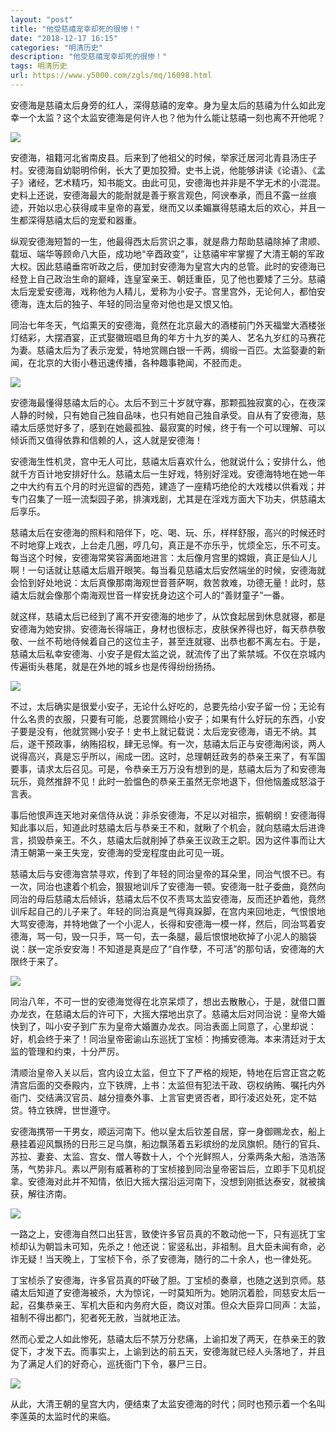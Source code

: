 ```yaml
---
layout: "post"
title: "他受慈禧宠幸却死的很惨！"
date: "2018-12-17 16:15"
categories: "明清历史"
description: "他受慈禧宠幸却死的很惨！"
tags: 明清历史
url: https://www.y5000.com/zgls/mq/16098.html
---
```






安德海是慈禧太后身旁的红人，深得慈禧的宠幸。身为皇太后的慈禧为什么如此宠幸一个太监？这个太监安德海是何许人也？他为什么能让慈禧一刻也离不开他呢？

![](https://img.y5000.com/uploads/allimg/170306/1G5503414-0.jpg)

安德海，祖籍河北省南皮县。后来到了他祖父的时候，举家迁居河北青县汤庄子村。安德海自幼聪明伶俐，长大了更加狡猾。史书上说，他能够讲读《论语》、《孟子》诸经，艺术精巧，知书能文。由此可见，安德海也并非是不学无术的小混混。史料上还说，安德海最大的能耐就是善于察言观色，阿谀奉承，而且不露一丝痕迹，开始以忠心获得咸丰皇帝的喜爱，继而又以柔媚赢得慈禧太后的欢心，并且一生都深得慈禧太后的宠爱和器重。

纵观安德海短暂的一生，他最得西太后赏识之事，就是鼎力帮助慈禧除掉了肃顺、载垣、端华等顾命八大臣，成功地“辛酉政变”，让慈禧牢牢掌握了大清王朝的军政大权。因此慈禧垂帘听政之后，便加封安德海为皇宫大内的总管。此时的安德海已经登上自己政治生命的巅峰，连皇室亲王、朝廷重臣，见了他也要矮了三分。慈禧太后宠爱安德海，戏称他为人精儿，爱称为小安子。宫里宫外，无论何人，都怕安德海，连太后的独子、年轻的同治皇帝对他也是又恨又怕。

同治七年冬天，气焰熏天的安德海，竟然在北京最大的酒楼前门外天福堂大酒楼张灯结彩，大摆酒宴，正式娶徽班唱旦角的年方十九岁的美人、艺名九岁红的马赛花为妻。慈禧太后为了表示宠爱，特地赏赐白银一千两，绸缎一百匹。太监娶妻的新闻，在北京的大街小巷迅速传播，各种趣事艳闻，不胫而走。

![](https://img.y5000.com/uploads/allimg/170306/1G55033O-1.jpg)

安德海最懂得慈禧太后的心。太后不到三十岁就守寡，那颗孤独寂寞的心，在夜深人静的时候，只有她自己独自品味，也只有她自己独自承受。自从有了安德海，慈禧太后感觉好多了，感到在她最孤独、最寂寞的时候，终于有一个可以理解、可以倾诉而又值得依靠和信赖的人，这人就是安德海！

安德海生性机灵，宫中无人可比，慈禧太后喜欢什么，他就说什么；安排什么，他就千方百计地安排好什么。慈禧太后一生好戏，特别好淫戏。安德海特地在她一年之中大约有五个月的时光逗留的西苑，建造了一座精巧绝伦的大戏楼以供看戏；并专门召集了一班一流梨园子弟，排演戏剧，尤其是在淫戏方面大下功夫，供慈禧太后享乐。

慈禧太后在安德海的照料和陪伴下，吃、喝、玩、乐，样样舒服，高兴的时候还时不时地穿上戏衣，上台走几圈，哼几句，真正是不亦乐乎，忧烦全忘，乐不可支。每当这个时候，安德海常笑容满面地进言：太后像月宫里的嫦娥，真正是仙人儿啊！一句话就让慈禧太后眉开眼笑。每当看见慈禧太后安然端坐的时候，安德海就会恰到好处地说：太后真像那南海观世音菩萨啊，救苦救难，功德无量！此时，慈禧太后就会像那个南海观世音一样安抚身边这个可人的“善财童子”一番。

就这样，慈禧太后已经到了离不开安德海的地步了，从饮食起居到休息就寝，都是安德海为她安排。安德海长得端正，身材也很标志，皮肤保养得也好，每天恭恭敬敬、一丝不苟地侍候着自己的这位主子，甚至连就寝、出恭也都不离左右。于是，慈禧太后私幸安德海、小安子是假太监之说，就流传了出了紫禁城。不仅在京城内传遍街头巷尾，就是在外地的城乡也是传得纷纷扬扬。

![](https://img.y5000.com/uploads/allimg/170306/1G5502624-2.jpg)

不过，太后确实是很爱小安子，无论什么好吃的，总要先给小安子留一份；无论有什么名贵的衣服，只要有可能，总要赏赐给小安子；如果有什么好玩的东西，小安子要是没有，他就赏赐小安子！史书上就记载说：太后宠安德海，语无不纳。其后，遂干预政事，纳贿招权，肆无忌惮。有一次，慈禧太后正与安德海闲谈，两人说得高兴，真是忘乎所以，闹成一团。这时，总理朝廷政务的恭亲王来了，有军国要事，请求太后召见。可是，令恭亲王万万没有想到的是，慈禧太后为了和安德海玩乐，竟然推辞不见！此时一脸愠色的恭亲王虽然无奈地退下，但他恼羞成怒溢于言表。

事后他恨声连天地对亲信侍从说：非杀安德海，不足以对祖宗，振朝纲！安德海得知此事以后，知道此时慈禧太后与恭亲王不和，就瞅了个机会，就向慈禧太后进谗言，损毁恭亲王。不久，慈禧太后就削掉了恭亲王议政王之职。因为这件事而让大清王朝第一亲王失宠，安德海的受宠程度由此可见一斑。

慈禧太后与安德海宫禁寻欢，传到了年轻的同治皇帝的耳朵里，同治气恨不已。有一次，同治也逮着个机会，狠狠地训斥了安德海一顿。安德海一肚子委曲，竟然向同治的母后慈禧太后倾诉，慈禧太后不仅不责骂太监安德海，反而还护着他，竟然训斥起自己的儿子来了。年轻的同治真是气得真跺脚，在宫内来回地走，气恨恨地大骂安德海，并特地做了一个小泥人，长得和安德海一模一样，然后，同治骂着安德海，骂一句，毁一只手，骂一句，去一条腿，最后恨恨地砍掉了小泥人的脑袋说：朕一定杀安安海！不知道是真是应了“自作孽，不可活”的那句话，安德海的大限终于来了。

![](https://img.y5000.com/uploads/allimg/170306/1G550LF-3.jpg)

同治八年，不可一世的安德海觉得在北京呆烦了，想出去散散心，于是，就借口置办龙衣，在慈禧太后的许可下，大摇大摆地出京了。慈禧太后对同治说：皇帝大婚快到了，叫小安子到广东为皇帝大婚置办龙衣。同治表面上同意了，心里却说：好，机会终于来了！同治皇帝密谕山东巡抚丁宝桢：拘捕安德海。本来清廷对于太监的管理和约束，十分严厉。

清顺治皇帝入关以后，宫内设立太监，但立下了严格的规矩，特地在后宫正宫之乾清宫后面的交泰殿内，立下铁牌，上书：太监但有犯法干政、窃权纳贿、嘱托内外衙门、交结满汉官员、越分擅奏外事、上言官吏贤否者，即行凌迟处死，定不姑贷。特立铁牌，世世遵守。

安德海携带一干男女，顺运河南下。他以皇太后钦差自居，穿一身御赐龙衣，船上悬挂着迎风飘扬的日形三足乌旗，船边飘荡着五彩缤纷的龙凤旗帜。随行的官兵、苏拉、妻妾、太监、宫女、僧人等数十人，个个光鲜照人，分乘两条大船，浩浩荡荡，气势非凡。素以严刚有威著称的丁宝桢接到同治皇帝密旨后，立即手下见机捉拿。安德海对此并不知情，依旧大摇大摆沿运河南下，没想到刚抵达泰安，就被擒获，解往济南。

![](https://img.y5000.com/uploads/allimg/170306/1G5503627-4.jpg)

一路之上，安德海自然口出狂言，致使许多官员真的不敢动他一下，只有巡抚丁宝桢却认为朝旨未可知，先杀之！他还说：宦竖私出，非祖制。且大臣未闻有命，必诈无疑！当天晚上，丁宝桢下令，杀了安德海，随行的二十余人，也一律处死。

丁宝桢杀了安德海，许多官员真的吓破了胆。丁宝桢的奏章，也随之送到京师。慈禧太后知道了安德海被杀，大为惊诧，一时莫知所为。她阴沉着脸，同慈安太后一起，召集恭亲王、军机大臣和内务府大臣，商议对策。但众大臣异口同声：太监，祖制不得出都门，犯者死无赦，当就地正法。

然而心爱之人如此惨死，慈禧太后不禁万分悲痛，上谕扣发了两天，在恭亲王的敦促下，才发下去。而事实上，上谕到达的前五天，安德海就已经人头落地了，并且为了满足人们的好奇心，巡抚衙门下令，暴尸三日。

![](https://img.y5000.com/uploads/allimg/170306/1G550CL-5.jpg)

从此，大清王朝的皇宫大内，便结束了太监安德海的时代；同时也预示着一个名叫李莲英的太监时代的来临。
